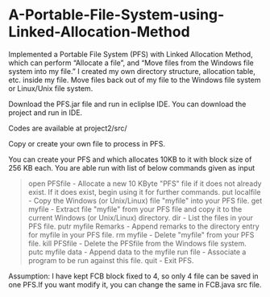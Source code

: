 # A-Portable-File-System-using-Linked-Allocation-Method

Implemented a Portable File System (PFS) with Linked Allocation Method, which can perform “Allocate a file”, and “Move files from the Windows file system into my file.” I created my own directory structure, allocation table, etc. inside my file. Move files back out of my file to the Windows file system or Linux/Unix file system.

Download the PFS.jar file and run in ecliplse IDE.
You can download the project and run in IDE. 

Codes are available at project2/src/

Copy or create your own file to process in PFS.

You can create your PFS and which allocates 10KB to it with block size of 256 KB each. You are able run with list of below commands given as input 

> open PFSfile - Allocate a new 10 KByte "PFS" file if it does not already exist. If it does exist, begin using it for further commands.
> put localfile - Copy the Windows (or Unix/Linux) file "myfile" into your PFS file.
> get myfile - Extract file "myfile" from your PFS file and copy it to the current Windows (or Unix/Linux) directory.
> dir - List the files in your PFS file.
> putr myfile Remarks - Append remarks to the directory entry for myfile in your PFS file.
> rm myfile - Delete "myfile" from your PFS file.
> kill PFSfile - Delete the PFSfile from the Windows file system.
> putc myfile data - Append data to the myfile
> run file - Associate a program to be run against this file.
> quit - Exit PFS.

Assumption: I have kept FCB block fixed to 4, so only 4 file can be saved in one PFS.If you want modify it, you can change the same in FCB.java src file.


